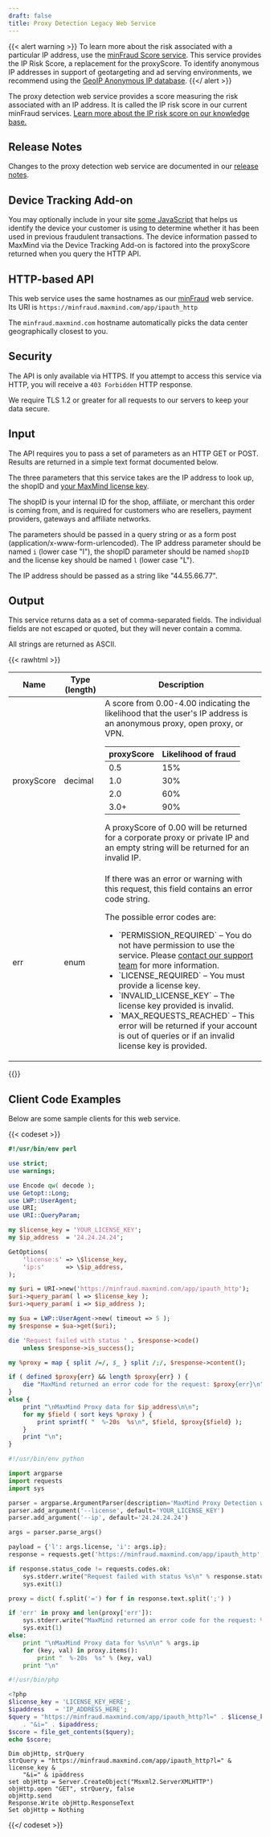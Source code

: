 ```yaml
---
draft: false
title: Proxy Detection Legacy Web Service
---
```


{{< alert warning >}} To learn more about the risk associated with a particular
IP address, use the [minFraud Score service](/minfraud/evaluate-a-transaction/).
This service provides the IP Risk Score, a replacement for the proxyScore. To
identify anonymous IP addresses in support of geotargeting and ad serving
environments, we recommend using the
[GeoIP Anonymous IP database](https://www.maxmind.com/en/geoip2-anonymous-ip-database).
{{</ alert >}}

The proxy detection web service provides a score measuring the risk associated
with an IP address. It is called the IP risk score in our current minFraud
services.
[Learn more about the IP risk score on our knowledge base.](https://support.maxmind.com/knowledge-base/articles/minfraud-ip-risk-score)

## Release Notes

Changes to the proxy detection web service are documented in our
[release notes](/minfraud/release-notes).

## Device Tracking Add-on

You may optionally include in your site
[some JavaScript](/minfraud/track-devices) that helps us identify the device
your customer is using to determine whether it has been used in previous
fraudulent transactions. The device information passed to MaxMind via the Device
Tracking Add-on is factored into the proxyScore returned when you query the HTTP
API.

## HTTP-based API

This web service uses the same hostnames as our [minFraud](/minfraud) web
service. Its URI is `https://minfraud.maxmind.com/app/ipauth_http`

The `minfraud.maxmind.com` hostname automatically picks the data center
geographically closest to you.

## Security

The API is only available via HTTPS. If you attempt to access this service via
HTTP, you will receive a `403 Forbidden` HTTP response.

We require TLS 1.2 or greater for all requests to our servers to keep your data
secure.

## Input

The API requires you to pass a set of parameters as an HTTP GET or POST. Results
are returned in a simple text format documented below.

The three parameters that this service takes are the IP address to look up, the
shopID and
[your MaxMind license key](https://www.maxmind.com/en/accounts/current/license-key).

The shopID is your internal ID for the shop, affiliate, or merchant this order
is coming from, and is required for customers who are resellers, payment
providers, gateways and affiliate networks.

The parameters should be passed in a query string or as a form post
(application/x-www-form-urlencoded). The IP address parameter should be named
`i` (lower case "I"), the shopID parameter should be named `shopID` and the
license key should be named `l` (lower case "L").

The IP address should be passed as a string like "44.55.66.77".

## Output

This service returns data as a set of comma-separated fields. The individual
fields are not escaped or quoted, but they will never contain a comma.

All strings are returned as ASCII.

{{< rawhtml >}}

<div class="table">
  <table>
    <thead>
      <tr>
        <th>Name</th>
        <th>Type (length)</th>
        <th>Description</th>
      </tr>
    </thead>
    <tbody>
      <tr>
        <td>proxyScore</td>
        <td>decimal</td>
        <td>
          A score from 0.00-4.00 indicating the likelihood that the user's IP
          address is an anonymous proxy, open proxy, or VPN.
          <table>
            <thead>
              <tr>
                <th>proxyScore</th>
                <th>Likelihood of fraud</th>
              </tr>
            </thead>
            <tbody>
              <tr>
                <td>0.5</td>
                <td>15%</td>
              </tr>
              <tr>
                <td>1.0</td>
                <td>30%</td>
              </tr>
              <tr>
                <td>2.0</td>
                <td>60%</td>
              </tr>
              <tr>
                <td>3.0+</td>
                <td>90%</td>
              </tr>
            </tbody>
          </table>
          A proxyScore of 0.00 will be returned for a corporate proxy or private
          IP and an empty string will be returned for an invalid IP.
        </td>
      </tr>
      <tr>
        <td>err</td>
        <td>enum</td>
        <td>
          <p>
            If there was an error or warning with this request, this field
            contains an error code string.
          </p>
          <p>The possible error codes are:</p>
          <ul>
            <li>
              `PERMISSION_REQUIRED` – You do not have permission to use the
              service. Please
              <a href="https://support.maxmind.com"
                >contact our support team</a
              >
              for more information.
            </li>
            <li>`LICENSE_REQUIRED` – You must provide a license key.</li>
            <li>
              `INVALID_LICENSE_KEY` – The license key provided is invalid.
            </li>
            <li>
              `MAX_REQUESTS_REACHED` – This error will be returned if your
              account is out of queries or if an invalid license key is
              provided.
            </li>
          </ul>
        </td>
      </tr>
    </tbody>
  </table>
</div>
{{</ rawhtml >}}

## Client Code Examples

Below are some sample clients for this web service.

{{< codeset >}}

```perl
#!/usr/bin/env perl

use strict;
use warnings;

use Encode qw( decode );
use Getopt::Long;
use LWP::UserAgent;
use URI;
use URI::QueryParam;

my $license_key = 'YOUR_LICENSE_KEY';
my $ip_address  = '24.24.24.24';

GetOptions(
    'license:s' => \$license_key,
    'ip:s'      => \$ip_address,
);

my $uri = URI->new('https://minfraud.maxmind.com/app/ipauth_http');
$uri->query_param( l => $license_key );
$uri->query_param( i => $ip_address );

my $ua = LWP::UserAgent->new( timeout => 5 );
my $response = $ua->get($uri);

die 'Request failed with status ' . $response->code()
    unless $response->is_success();

my %proxy = map { split /=/, $_ } split /;/, $response->content();

if ( defined $proxy{err} && length $proxy{err} ) {
    die "MaxMind returned an error code for the request: $proxy{err}\n";
}
else {
    print "\nMaxMind Proxy data for $ip_address\n\n";
    for my $field ( sort keys %proxy ) {
        print sprintf( "  %-20s  %s\n", $field, $proxy{$field} );
    }
    print "\n";
}
```

```python
#!/usr/bin/env python

import argparse
import requests
import sys

parser = argparse.ArgumentParser(description='MaxMind Proxy Detection web service client')
parser.add_argument('--license', default='YOUR_LICENSE_KEY')
parser.add_argument('--ip', default='24.24.24.24')

args = parser.parse_args()

payload = {'l': args.license, 'i': args.ip};
response = requests.get('https://minfraud.maxmind.com/app/ipauth_http', params=payload)

if response.status_code != requests.codes.ok:
    sys.stderr.write("Request failed with status %s\n" % response.status_code)
    sys.exit(1)

proxy = dict( f.split('=') for f in response.text.split(';') )

if 'err' in proxy and len(proxy['err']):
    sys.stderr.write("MaxMind returned an error code for the request: %s\n" % proxy['err'])
    sys.exit(1)
else:
    print "\nMaxMind Proxy data for %s\n\n" % args.ip
    for (key, val) in proxy.items():
        print "  %-20s  %s" % (key, val)
    print "\n"
```

```php
#!/usr/bin/php

<?php
$license_key = 'LICENSE_KEY_HERE';
$ipaddress   = 'IP_ADDRESS_HERE';
$query = "https://minfraud.maxmind.com/app/ipauth_http?l=" . $license_key
    . "&i=" . $ipaddress;
$score = file_get_contents($query);
echo $score;
```

```vb.net
Dim objHttp, strQuery
strQuery = "https://minfraud.maxmind.com/app/ipauth_http?l=" & license_key & _
    "&i=" & ipaddress
set objHttp = Server.CreateObject("Msxml2.ServerXMLHTTP")
objHttp.open "GET", strQuery, false
objHttp.send
Response.Write objHttp.ResponseText
Set objHttp = Nothing
```

{{</ codeset >}}
